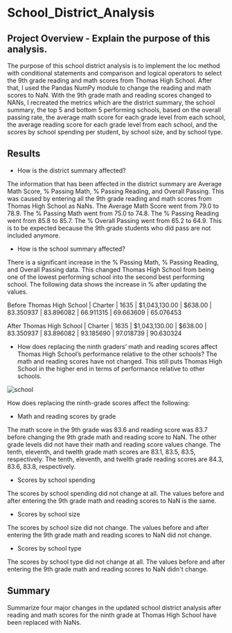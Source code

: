 # School_District_Analysis

## Project Overview - Explain the purpose of this analysis.
The purpose of this school district analysis is to implement the loc method with conditional statements and comparison and logical operators to select the 9th grade reading and math scores from Thomas High School. After that, I used the Pandas NumPy module to change the reading and math scores to NaN. With the 9th grade math and reading scores changed to NANs, I recreated the metrics which are the district summary, the school summary, the top 5 and bottom 5 performing schools, based on the overall passing rate, the average math score for each grade level from each school, the average reading score for each grade level from each school, and the scores by school spending per student, by school size, and by school type.

## Results

* How is the district summary affected?

The information that has been affected in the district summary are Average Math Score, % Passing Math, % Passing Reading, and Overall Passing. This was caused by entering all the 9th grade reading and math scores from Thomas High School as NaNs. The Average Math Score went from 79.0 to 78.9. The % Passing Math went from 75.0 to 74.8. The % Passing Reading went from 85.8 to 85.7. The % Overall Passing went from 65.2 to 64.9. This is to be expected because the 9th grade students who did pass are not included anymore.

* How is the school summary affected?

There is a significant increase in the % Passing Math, % Passing Reading, and Overall Passing data. This changed Thomas High School from being one of the lowest performing school into the second best performing school. The following data shows the increase in % after updating the values.

Before
Thomas High School | Charter |	1635 |	$1,043,130.00 |	$638.00 |	83.350937 |	83.896082 |	66.911315 |	69.663609 |	65.076453

After
Thomas High School |	Charter | 1635 |	$1,043,130.00 |	$638.00 |	83.350937 |	83.896082 |	93.185690 |	97.018739 |	90.630324

* How does replacing the ninth graders’ math and reading scores affect Thomas High School’s performance relative to the other schools?
The math and reading scores have not changed. This still puts Thomas High School in the higher end in terms of performance relative to other schools.

![school](https://user-images.githubusercontent.com/49353083/111880764-b24c5480-8983-11eb-93c0-00791ed88987.png)

How does replacing the ninth-grade scores affect the following:
*   Math and reading scores by grade

The math score in the 9th grade was 83.6 and reading score was 83.7 before changing the 9th grade math and reading score to NaN. The other grade levels did not have their math and reading score values change. The tenth, eleventh, and twelth grade math scores are 83.1, 83.5, 83.5, respectively. The tenth, eleventh, and twelth grade reading scores are 84.3, 83.6, 83.8, respectively.

*   Scores by school spending

The scores by school spending did not change at all. The values before and after entering the 9th grade math and reading scores to NaN is the same.

*   Scores by school size

The scores by school size did not change. The values before and after entering the 9th grade math and reading scores to NaN did not change.

*   Scores by school type

The scores by school type did not change at all. The values before and after entering the 9th grade math and reading scores to NaN didn't change.

## Summary
Summarize four major changes in the updated school district analysis after reading and math scores for the ninth grade at Thomas High School have been replaced with NaNs.
